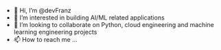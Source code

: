 - 👋 Hi, I’m @devFranz
- 👀 I’m interested in building AI/ML related applications
- 💞️ I’m looking to collaborate on Python, cloud engineering and machine learning engineering projects
- 📫 How to reach me ...

<!---
devFranz/devFranz is a ✨ special ✨ repository because its `README.md` (this file) appears on your GitHub profile.
You can click the Preview link to take a look at your changes.
--->
